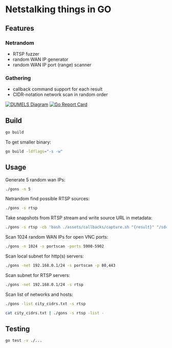 # Netstalking things in GO

## Features

### Netrandom

- RTSP fuzzer
- random WAN IP generator
- random WAN IP port (range) scanner

### Gathering

- callback command support for each result
- CIDR-notation network scan in random order

[![DUMELS Diagram](https://www.dumels.com/api/v1/badge/e32e5a35-9583-4902-aeef-82011e033de1)](https://www.dumels.com/diagram/e32e5a35-9583-4902-aeef-82011e033de1)
[![Go Report Card](https://goreportcard.com/badge/github.com/fagci/gons)](https://goreportcard.com/report/github.com/fagci/gons)

## Build

```sh
go build
```

To get smaller binary:

```sh
go build -ldflags="-s -w"
```

## Usage

Generate 5 random wan IPs:

```sh
./gons -n 5
```

Netrandom find possible RTSP sources:

```sh
./gons -s rtsp
```

Take snapshots from RTSP stream and write source URL in metadata:

```sh
./gons -s rtsp -cb 'bash ./assets/callbacks/capture.sh "{result}" "/sdcard/Pictures/RTSP/" "{slug}"'
```

Scan 1024 random WAN IPs for open VNC ports:

```sh
./gons -n 1024 -s portscan -ports 5900-5902
```

Scan local subnet for http(s) servers:

```sh
./gons -net 192.168.0.1/24 -s portscan -p 80,443
```

Scan subnet for RTSP servers:

```sh
./gons -net 192.168.0.1/24 -s rtsp
```

Scan list of networks and hosts:

```sh
./gons -list city_cidrs.txt -s rtsp
```

```sh
cat city_cidrs.txt | ./gons -s rtsp -list -
```

## Testing

```sh
go test -v ./...
```

